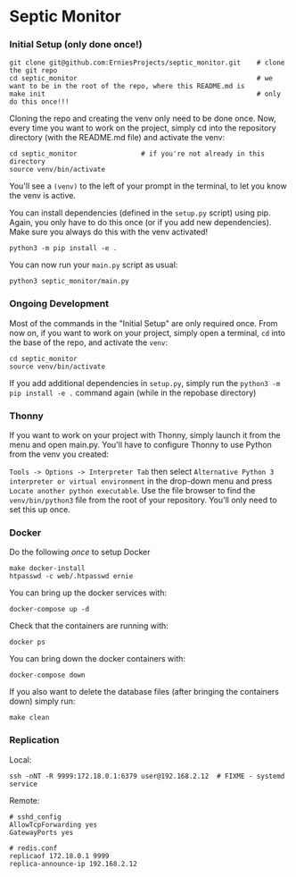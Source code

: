 # Septic Monitor

### Initial Setup (only done once!)


```
git clone git@github.com:ErniesProjects/septic_monitor.git    # clone the git repo
cd septic_monitor                                             # we want to be in the root of the repo, where this README.md is
make init                                                     # only do this once!!!
```

Cloning the repo and creating the venv only need to be done once.  Now, every time you want to work on the project, simply cd into the repository directory (with the README.md file) and activate the venv:

```
cd septic_monitor                # if you're not already in this directory
source venv/bin/activate
```

You'll see a `(venv)` to the left of your prompt in the terminal, to let you know the venv is active.

You can install dependencies (defined in the `setup.py` script) using pip.  Again, you only have to do this once (or if you add new dependencies).  Make sure you always do this with the venv activated!

```
python3 -m pip install -e .
```

You can now run your `main.py` script as usual:

```
python3 septic_monitor/main.py
```


### Ongoing Development

Most of the commands in the "Initial Setup" are only required once.  From now on, if you want to work on your project, simply open a terminal, `cd` into the base of the repo, and activate the `venv`:

```
cd septic_monitor
source venv/bin/activate
```

If you add additional dependencies in `setup.py`, simply run the `python3 -m pip install -e .` command again (while in the repobase directory)


### Thonny

If you want to work on your project with Thonny, simply launch it from the menu and open main.py.  You'll have to configure Thonny to use Python from the venv you created:

`Tools -> Options -> Interpreter Tab` then select `Alternative Python 3 interpreter or virtual environment` in the drop-down menu and press `Locate another python executable`.  Use the file browser to find the `venv/bin/python3` file from the root of your repository.  You'll only need to set this up once.


### Docker

Do the following *once* to setup Docker

```
make docker-install
htpasswd -c web/.htpasswd ernie
```

You can bring up the docker services with:

```
docker-compose up -d
```

Check that the containers are running with:

```
docker ps
```

You can bring down the docker containers with:

```
docker-compose down
```

If you also want to delete the database files (after bringing the containers down) simply run:

```
make clean
```

### Replication

Local:

```
ssh -nNT -R 9999:172.18.0.1:6379 user@192.168.2.12  # FIXME - systemd service
```

Remote:

```
# sshd_config
AllowTcpForwarding yes
GatewayPorts yes

# redis.conf
replicaof 172.18.0.1 9999
replica-announce-ip 192.168.2.12
```
